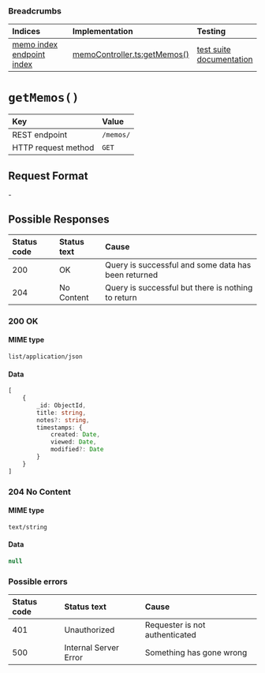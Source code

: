 ### Breadcrumbs

| Indices | Implementation | Testing |
| :----------------------------------------------------------- | :-------------------------------------------------------------------------------------------------------------------- | :--------------------------------------------------------------------------------------------------------------------------------------------------------------- |
| [memo index](./index.md)<br>[endpoint index](../index.md) | [memoController.ts:getMemos()](../../../../../backend/src/controllers/memoController.ts#L227-L246) | [test suite](../../../../../backend/tests/controllers/memos/getMemos.test.ts)<br>[documentation](../../tests/memos/getMemos.test.md) |

# `getMemos()`

| Key                 | Value     |
| :------------------ | :-------- |
| REST endpoint       | `/memos/` |
| HTTP request method | `GET`     |

## Request Format

\-

## Possible Responses

| Status code | Status text | Cause                                               |
| :---------- | :---------- | :-------------------------------------------------- |
| 200         | OK          | Query is successful and some data has been returned |
| 204         | No Content  | Query is successful but there is nothing to return  |

### 200 OK

#### MIME type

`list/application/json`

#### Data

```typescript
[
    {
        _id: ObjectId,
        title: string,
        notes?: string,
        timestamps: {
            created: Date,
            viewed: Date,
            modified?: Date
        }
    }
]
```

### 204 No Content

#### MIME type

`text/string`

#### Data

```typescript
null
```

### Possible errors

| Status code | Status text           | Cause                              |
| :---------- | :-------------------- | :--------------------------------- |
| 401         | Unauthorized          | Requester is not authenticated     |
| 500         | Internal Server Error | Something has gone wrong           |
